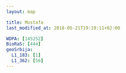 ```yaml
---
layout: map

title: Mustafa
last_modified_at: 2018-05-21T19:19:11+02:00

WDPA: [145252]
BioRaS: [444]
geoSrbija:
  L1_183: [1]
  L1_362: [56]
---
```

